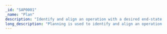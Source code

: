 ```yaml
---
_id: "SAP0001"
_name: "Plan"
description: "Identify and align an operation with a desired end-state."
long_description: "Planning is used to identify and align an operation within the context of strategic goals. By helping the defender to first identify their goals, Planning ensures that all engagement activities are focused and driving forward progress. Additionally, planning ensures that the defender can integrate the inputs of the various stakeholders at the beginning of an operation to ensure that the operation is efficient, effective, and safe. Finally, Planning activities ensure that each operation is informed by the successes and learns from the failures of past operations."
---
```

